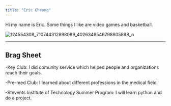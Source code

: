 ```yaml
---
title: "Eric Cheung"
---
```


Hi my name is Eric. Some things I like are video games and basketball. 

![124554308_710744312898089_4026349546798805898_n](https://user-images.githubusercontent.com/84049109/119571560-7d8fbb80-bd7f-11eb-8270-205da1092617.jpg)

---
Brag Sheet
--

-Key Club:       I did comunity service which helped people and organizations reach their goals.

-Pre-med Club:     I learned about different professions in the medical field.

-Stevents Institute of Technology Summer Program:      I will learn python and do a project.
